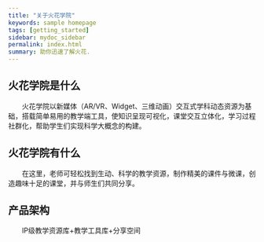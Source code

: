 ```yaml
---
title: "关于火花学院"
keywords: sample homepage
tags: [getting_started]
sidebar: mydoc_sidebar
permalink: index.html
summary: 助你迅速了解火花.
---
```



## 火花学院是什么   
&ensp;&ensp;&ensp;&ensp;火花学院以新媒体（AR/VR、Widget、三维动画）交互式学科动态资源为基础，搭载简单易用的教学端工具，使知识呈现可视化，课堂交互立体化，学习过程社群化，帮助学生们实现科学大概念的构建。   
## 火花学院有什么   
&ensp;&ensp;&ensp;&ensp;在这里，老师可轻松找到生动、科学的教学资源，制作精美的课件与微课，创造趣味十足的课堂，并与师生们共同分享。   
## 产品架构   
&ensp;&ensp;&ensp;&ensp;IP级教学资源库+教学工具库+分享空间


